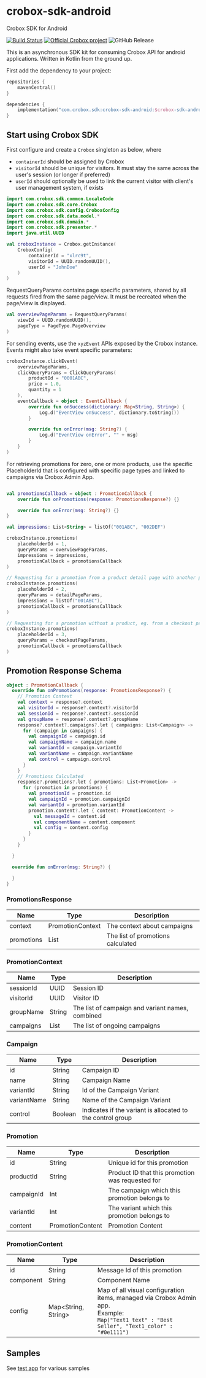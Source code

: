 # crobox-sdk-android

Crobox SDK for Android

[![Build Status](https://github.com/crobox/crobox-sdk-android/actions/workflows/ci.yml/badge.svg)](https://github.com/crobox/crobox-sdk-android/actions?query=main)
[![Official Crobox project](https://img.shields.io/badge/project-official-green.svg?colorA=303033&colorB=ff8a2c&label=Crobox)](https://crobox.com/)
![GitHub Release](https://img.shields.io/github/v/release/crobox/crobox-sdk-android?include_prereleases)

This is an asynchronous SDK kit for consuming Crobox API for android applications. Written in Kotlin
from the ground up.

First add the dependency to your project:

```kotlin
repositories {
    mavenCentral()
}

dependencies {
    implementation("com.crobox.sdk:crobox-sdk-android:$crobox-sdk-android_version")
}
```

## Start using Crobox SDK

First configure and create a `Crobox` singleton as below, where

- `containerId` should be assigned by Crobox
- `visitorId` should be unique for visitors. It must stay the same across the user's session (or
  longer if preferred)
- `userId` should optionally be used to link the current visitor with client's user management
  system, if exists

```kotlin
import com.crobox.sdk.common.LocaleCode
import com.crobox.sdk.core.Crobox
import com.crobox.sdk.config.CroboxConfig
import com.crobox.sdk.data.model.*
import com.crobox.sdk.domain.*
import com.crobox.sdk.presenter.*
import java.util.UUID

val croboxInstance = Crobox.getInstance(
    CroboxConfig(
        containerId = "xlrc9t",
        visitorId = UUID.randomUUID(),
        userId = "JohnDoe"
    )
)

```

RequestQueryParams contains page specific parameters, shared by all requests fired from the same
page/view.
It must be recreated when the page/view is displayed.

```kotlin
val overviewPageParams = RequestQueryParams(
    viewId = UUID.randomUUID(),
    pageType = PageType.PageOverview
)
```

For sending events, use the `xyzEvent` APIs exposed by the Crobox instance.
Events might also take event specific parameters:

```kotlin
croboxInstance.clickEvent(
    overviewPageParams,
    clickQueryParams = ClickQueryParams(
        productId = "0001ABC",
        price = 1.0,
        quantity = 1
    ),
    eventCallback = object : EventCallback {
        override fun onSuccess(dictionary: Map<String, String>) {
            Log.d("EventView onSuccess", dictionary.toString())
        }

        override fun onError(msg: String?) {
            Log.d("EventView onError", "" + msg)
        }
    }
)
```

For retrieving promotions for zero, one or more products, use the specific PlaceholderId that is
configured with specific page types and linked to campaigns via Crobox Admin App.

```kotlin

val promotionsCallback = object : PromotionCallback {
    override fun onPromotions(response: PromotionsResponse?) {}

    override fun onError(msg: String?) {}
}

val impressions: List<String> = listOf("001ABC", "002DEF")

croboxInstance.promotions(
    placeholderId = 1,
    queryParams = overviewPageParams,
    impressions = impressions,
    promotionCallback = promotionsCallback
)

// Requesting for a promotion from a product detail page with another placeholderId for a single product
croboxInstance.promotions(
    placeholderId = 2,
    queryParams = detailPageParams,
    impressions = listOf("001ABC"),
    promotionCallback = promotionsCallback
)

// Requesting for a promotion without a product, eg. from a checkout page
croboxInstance.promotions(
    placeholderId = 3,
    queryParams = checkoutPageParams,
    promotionCallback = promotionsCallback
)
```

## Promotion Response Schema

```kotlin
object : PromotionCallback {
  override fun onPromotions(response: PromotionsResponse?) {
    // Promotion Context
    val context = response?.context
    val visitorId = response?.context?.visitorId
    val sessionId = response?.context?.sessionId
    val groupName = response?.context?.groupName
    response?.context?.campaigns?.let { campaigns: List<Campaign> ->
      for (campaign in campaigns) {
        val campaignId = campaign.id
        val campaignName = campaign.name
        val variantId = campaign.variantId
        val variantName = campaign.variantName
        val control = campaign.control
      }
    }
    // Promotions Calculated
    response?.promotions?.let { promotions: List<Promotion> ->
      for (promotion in promotions) {
        val promotionId = promotion.id
        val campaignId = promotion.campaignId
        val variantId = promotion.variantId
        promotion.content?.let { content: PromotionContent ->
          val messageId = content.id
          val componentName = content.component
          val config = content.config
        }
      }
    }

  }

  override fun onError(msg: String?) {

  }
}
```

### PromotionsResponse

| Name       | Type             | Description                       |
|------------|------------------|-----------------------------------|
| context    | PromotionContext | The context about campaigns       |
| promotions | List<Promotion>  | The list of promotions calculated |

### PromotionContext

| Name      | Type           | Description                                      |
|-----------|----------------|--------------------------------------------------|
| sessionId | UUID           | Session ID                                       |
| visitorId | UUID           | Visitor ID                                       |
| groupName | String         | The list of campaign and variant names, combined |
| campaigns | List<Campaign> | The list of ongoing campaigns                    |

### Campaign

| Name        | Type    | Description                                                |
|-------------|---------|------------------------------------------------------------|
| id          | String  | Campaign ID                                                |
| name        | String  | Campaign Name                                              |
| variantId   | String  | Id of the Campaign Variant                                 |
| variantName | String  | Name of the Campaign Variant                               |  
| control     | Boolean | Indicates if the variant is allocated to the control group |

### Promotion

| Name       | Type             | Description                                      |
|------------|------------------|--------------------------------------------------|
| id         | String           | Unique id for this promotion                     |
| productId  | String           | Product ID that this promotion was requested for |
| campaignId | Int              | The campaign which this promotion belongs to     |
| variantId  | Int              | The variant which this promotion belongs to      |
| content    | PromotionContent | Promotion Content                                |

### PromotionContent

| Name      | Type                | Description                                                                                                                                                |
|-----------|---------------------|------------------------------------------------------------------------------------------------------------------------------------------------------------|
| id        | String              | Message Id of this promotion                                                                                                                               |
| component | String              | Component Name                                                                                                                                             |
| config    | Map<String, String> | Map of all visual configuration items, managed via Crobox Admin app. <br/>Example:<br/> ```Map("Text1_text" : "Best Seller", "Text1_color" : "#0e1111")``` |

## Samples

See [test app](app/src/main/kotlin/com/crobox/sdk/testapp/MainActivity.kt) for various samples

